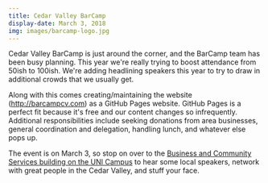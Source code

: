 ```yaml
---
title: Cedar Valley BarCamp
display-date: March 3, 2018
img: images/barcamp-logo.jpg
---
```

<p>
    Cedar Valley BarCamp is just around the corner, and the BarCamp team has been busy planning. This year we're really trying to boost attendance from 50ish to 100ish. We're adding headlining speakers this year
    to try to draw in additional crowds that we usually get.
</p>
<p>
    Along with this comes creating/maintaining the website (<a href="http://barcampcv.com/">http://barcampcv.com</a>) as a GitHub Pages website. GitHub Pages is a perfect fit because it's free and our content
    changes so infrequently. Additional responsibilities include seeking donations from area businesses, general coordination and delegation, handling lunch, and whatever else pops up.
</p>
<p>
    The event is on March 3, so stop on over to the <a href="https://www.google.com/maps?ll=42.513698,-92.463516&z=16&t=m&hl=en-US&gl=US&mapclient=embed&cid=15992661642438866294">Business and Community Services building on the UNI Campus</a> to hear some local speakers, network with great people in the Cedar Valley, and stuff your face.
</p>